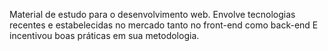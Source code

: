 Material de estudo para o desenvolvimento web.
Envolve tecnologias recentes e estabelecidas no mercado tanto no front-end como back-end
E incentivou boas práticas em sua metodologia.
